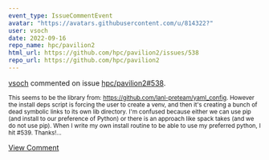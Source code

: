 ```yaml
---
event_type: IssueCommentEvent
avatar: "https://avatars.githubusercontent.com/u/814322?"
user: vsoch
date: 2022-09-16
repo_name: hpc/pavilion2
html_url: https://github.com/hpc/pavilion2/issues/538
repo_url: https://github.com/hpc/pavilion2
---
```


<a href='https://github.com/vsoch' target='_blank'>vsoch</a> commented on issue <a href='https://github.com/hpc/pavilion2/issues/538' target='_blank'>hpc/pavilion2#538</a>.

<small>This seems to be the library from: https://github.com/lanl-preteam/yaml_config. However the install deps script is forcing the user to create a venv, and then it's creating a bunch of dead symbolic links to its own lib directory. I'm confused because either we can use pip (and install to our preference of Python) or there is an approach like spack takes (and we do not use pip). When I write my own install routine to be able to use my preferred python, I hit #539. Thanks!...</small>

<a href='https://github.com/hpc/pavilion2/issues/538' target='_blank'>View Comment</a>